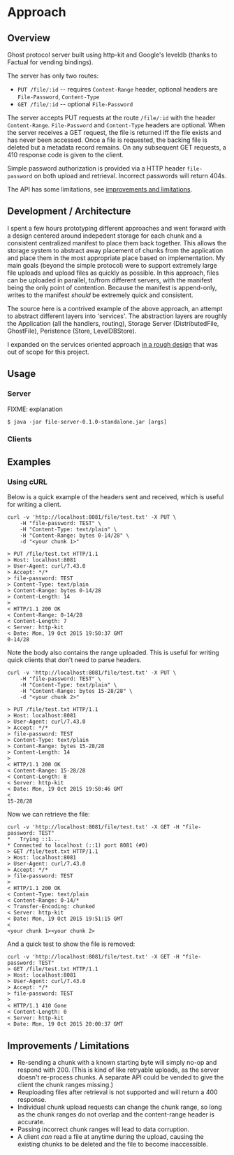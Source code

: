 # Approach

## Overview 

Ghost protocol server built using http-kit and Google's leveldb (thanks to Factual for vending bindings).

The server has only two routes:

 * `PUT /file/:id` -- requires `Content-Range` header, optional headers are `File-Password`, `Content-Type`
 * `GET /file/:id` -- optional `File-Password`

The server accepts PUT requests at the route `/file/:id` with the header `Content-Range`. `File-Password` and `Content-Type` headers are optional. When the server receives a GET request, the file is returned iff the file exists and has never been accessed. Once a file is requested, the backing file is deleted but a metadata record remains. On any subsequent GET requests, a 410 response code is given to the client.

Simple password authorization is provided via a HTTP header `file-password` on both upload and retrieval. Incorrect passwords will return 404s.

The API has some limitations, see [improvements and limitations](https://github.com/ben-mays/file-server#improvements--limitations).


## Development / Architecture

I spent a few hours prototyping different approaches and went forward with a design centered around indepedent storage for each chunk and a consistent centralized manifest to place them back together. This allows the storage system to abstract away placement of chunks from the application and place them in the most appropriate place based on implementation. My main goals (beyond the simple protocol) were to support extremely large file uploads and upload files as quickly as possible. In this approach, files can be uploaded in parallel, to/from different servers, with the manifest being the only point of contention. Because the manifest is append-only, writes to the manifest _should_ be extremely quick and consistent. 

The source here is a contrived example of the above approach, an attempt to abstract different layers into 'services'. The abstraction layers are roughly the Application (all the handlers, routing), Storage Server (DistributedFile, GhostFile), Peristence (Store, LevelDBStore).

I expanded on the services oriented approach [in a rough design](https://github.com/ben-mays/designs/blob/master/scalable-file-store/) that was out of scope for this project.

## Usage

### Server
FIXME: explanation

    $ java -jar file-server-0.1.0-standalone.jar [args]

### Clients


## Examples

### Using cURL

Below is a quick example of the headers sent and received, which is useful for writing a client.

```
curl -v 'http://localhost:8081/file/test.txt' -X PUT \
	-H "file-password: TEST" \
	-H "Content-Type: text/plain" \
	-H "Content-Range: bytes 0-14/28" \
	-d "<your chunk 1>"

> PUT /file/test.txt HTTP/1.1
> Host: localhost:8081
> User-Agent: curl/7.43.0
> Accept: */*
> file-password: TEST
> Content-Type: text/plain
> Content-Range: bytes 0-14/28
> Content-Length: 14
>
< HTTP/1.1 200 OK
< Content-Range: 0-14/28
< Content-Length: 7
< Server: http-kit
< Date: Mon, 19 Oct 2015 19:50:37 GMT
0-14/28
```

Note the body also contains the range uploaded. This is useful for writing quick clients that don't need to parse headers.

```
curl -v 'http://localhost:8081/file/test.txt' -X PUT \
	-H "file-password: TEST" \ 
	-H "Content-Type: text/plain" \
	-H "Content-Range: bytes 15-28/28" \
	-d "<your chunk 2>"

> PUT /file/test.txt HTTP/1.1
> Host: localhost:8081
> User-Agent: curl/7.43.0
> Accept: */*
> file-password: TEST
> Content-Type: text/plain
> Content-Range: bytes 15-28/28
> Content-Length: 14
>
< HTTP/1.1 200 OK
< Content-Range: 15-28/28
< Content-Length: 8
< Server: http-kit
< Date: Mon, 19 Oct 2015 19:50:46 GMT
<
15-28/28
```

Now we can retrieve the file:

```
curl -v 'http://localhost:8081/file/test.txt' -X GET -H "file-password: TEST"
*   Trying ::1...
* Connected to localhost (::1) port 8081 (#0)
> GET /file/test.txt HTTP/1.1
> Host: localhost:8081
> User-Agent: curl/7.43.0
> Accept: */*
> file-password: TEST
>
< HTTP/1.1 200 OK
< Content-Type: text/plain
< Content-Range: 0-14/*
< Transfer-Encoding: chunked
< Server: http-kit
< Date: Mon, 19 Oct 2015 19:51:15 GMT
<
<your chunk 1><your chunk 2>
```

And a quick test to show the file is removed:


```
curl -v 'http://localhost:8081/file/test.txt' -X GET -H "file-password: TEST"
> GET /file/test.txt HTTP/1.1
> Host: localhost:8081
> User-Agent: curl/7.43.0
> Accept: */*
> file-password: TEST
>
< HTTP/1.1 410 Gone
< Content-Length: 0
< Server: http-kit
< Date: Mon, 19 Oct 2015 20:00:37 GMT
```
## Improvements / Limitations

* Re-sending a chunk with a known starting byte will simply no-op and respond with 200. (This is kind of like retryable uploads, as the server doesn't re-process chunks. A separate API could be vended to give the client the chunk ranges missing.)
* Reuploading files after retrieval is not supported and will return a 400 response.
* Individual chunk upload requests can change the chunk range, so long as the chunk ranges do not overlap and the content-range header is accurate. 
* Passing incorrect chunk ranges will lead to data corruption.
* A client _can_ read a file at anytime during the upload, causing the existing chunks to be deleted and the file to become inaccessible.



